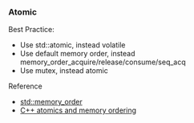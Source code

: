 ### Atomic

Best Practice:
- Use std::atomic, instead volatile
- Use default memory order, instead memory_order_acquire/release/consume/seq_acq
- Use mutex, instead atomic

Reference
- [std::memory_order](https://en.cppreference.com/w/cpp/atomic/memory_order#Sequentially-consistent_ordering)
- [C++ atomics and memory ordering](https://bartoszmilewski.com/2008/12/01/c-atomics-and-memory-ordering/)


